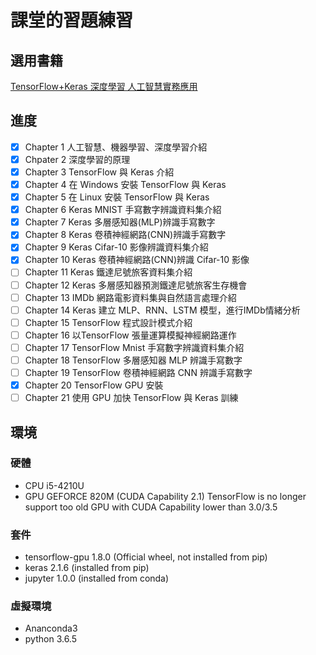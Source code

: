 # 課堂的習題練習

## 選用書籍
[TensorFlow+Keras 深度學習 人工智慧實務應用](https://www.tenlong.com.tw/products/9789864342167)

## 進度 

- [x] Chapter 1 人工智慧、機器學習、深度學習介紹
- [x] Chpater 2 深度學習的原理
- [x] Chapter 3 TensorFlow 與 Keras 介紹
- [x] Chapter 4 在 Windows 安裝 TensorFlow 與 Keras
- [x] Chapter 5 在 Linux 安裝 TensorFlow 與 Keras
- [x] Chapter 6 Keras MNIST 手寫數字辨識資料集介紹
- [x] Chapter 7 Keras 多層感知器(MLP)辨識手寫數字
- [x] Chapter 8 Keras 卷積神經網路(CNN)辨識手寫數字
- [x] Chapter 9 Keras Cifar-10 影像辨識資料集介紹
- [x] Chapter 10 Keras 卷積神經網路(CNN)辨識 Cifar-10 影像
- [ ] Chapter 11 Keras 鐵達尼號旅客資料集介紹
- [ ] Chapter 12 Keras 多層感知器預測鐵達尼號旅客生存機會
- [ ] Chapter 13 IMDb 網路電影資料集與自然語言處理介紹
- [ ] Chapter 14 Keras 建立 MLP、RNN、LSTM 模型，進行IMDb情緒分析
- [ ] Chapter 15 TensorFlow 程式設計模式介紹
- [ ] Chapter 16 以TensorFlow 張量運算模擬神經網路運作
- [ ] Chapter 17 TensorFlow Mnist 手寫數字辨識資料集介紹
- [ ] Chapter 18 TensorFlow 多層感知器 MLP 辨識手寫數字
- [ ] Chapter 19 TensorFlow 卷積神經網路 CNN 辨識手寫數字
- [x] Chapter 20 TensorFlow GPU 安裝
- [ ] Chapter 21 使用 GPU 加快 TensorFlow 與 Keras 訓練

## 環境

### 硬體
- CPU i5-4210U
- GPU GEFORCE 820M (CUDA Capability 2.1) TensorFlow is no longer support too old GPU with CUDA Capability lower than 3.0/3.5

### 套件
* tensorflow-gpu 1.8.0 (Official wheel, not installed from pip)
* keras 2.1.6 (installed from pip)
* jupyter 1.0.0 (installed from conda)

### 虛擬環境
* Ananconda3
* python 3.6.5
